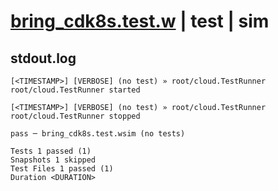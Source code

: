 # [bring_cdk8s.test.w](../../../../../examples/tests/valid/bring_cdk8s.test.w) | test | sim

## stdout.log
```log
[<TIMESTAMP>] [VERBOSE] (no test) » root/cloud.TestRunner
root/cloud.TestRunner started

[<TIMESTAMP>] [VERBOSE] (no test) » root/cloud.TestRunner
root/cloud.TestRunner stopped

pass ─ bring_cdk8s.test.wsim (no tests)

Tests 1 passed (1)
Snapshots 1 skipped
Test Files 1 passed (1)
Duration <DURATION>
```

